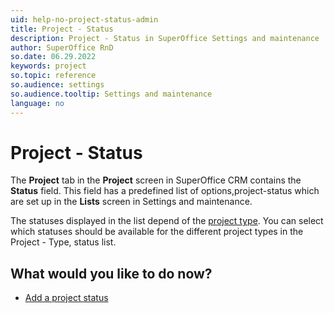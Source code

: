 ```yaml
---
uid: help-no-project-status-admin
title: Project - Status
description: Project - Status in SuperOffice Settings and maintenance
author: SuperOffice RnD
so.date: 06.29.2022
keywords: project
so.topic: reference
so.audience: settings
so.audience.tooltip: Settings and maintenance
language: no
---
```


# Project - Status

The **Project** tab in the **Project** screen in SuperOffice CRM contains the **Status** field. This field has a predefined list of options,project-status which are set up in the **Lists** screen in Settings and maintenance.

The statuses displayed in the list depend of the [project type][1]. You can select which statuses should be available for the different project types in the Project - Type, status list.

## What would you like to do now?

* [Add a project status][2]

<!-- Referenced links -->
[1]: project-type-admin.md
[2]: ../../../admin/lists/learn/project-status.md

<!-- Referenced images -->

